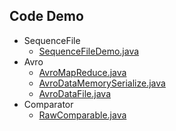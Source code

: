 ## Code Demo

+ SequenceFile
  - [SequenceFileDemo.java](https://github.com/kunSong/Hadoop/blob/master/SequenceFileDemo.java)
+ Avro
  - [AvroMapReduce.java](https://github.com/kunSong/Hadoop/blob/master/AvroMapReduce.java)
  - [AvroDataMemorySerialize.java](https://github.com/kunSong/Hadoop/blob/master/AvroDataMemorySerialize.java)
  - [AvroDataFile.java](https://github.com/kunSong/Hadoop/blob/master/AvroDataFile.java)
+ Comparator
  - [RawComparable.java](https://github.com/kunSong/Hadoop/blob/master/RawComparable.java)
